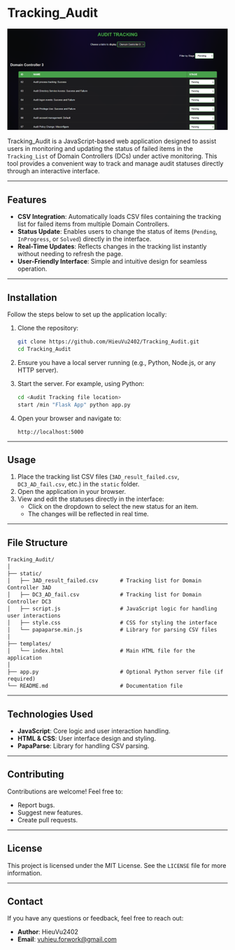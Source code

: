 
# Tracking_Audit
![Description of pic1](../assets/pic2.png "Tracking_Audit")


Tracking_Audit is a JavaScript-based web application designed to assist users in monitoring and updating the status of failed items in the `Tracking_List` of Domain Controllers (DCs) under active monitoring. This tool provides a convenient way to track and manage audit statuses directly through an interactive interface.

---

## Features

- **CSV Integration**: Automatically loads CSV files containing the tracking list for failed items from multiple Domain Controllers.
- **Status Update**: Enables users to change the status of items (`Pending`, `InProgress`, or `Solved`) directly in the interface.
- **Real-Time Updates**: Reflects changes in the tracking list instantly without needing to refresh the page.
- **User-Friendly Interface**: Simple and intuitive design for seamless operation.

---

## Installation

Follow the steps below to set up the application locally:

1. Clone the repository:
   ```bash
   git clone https://github.com/HieuVu2402/Tracking_Audit.git
   cd Tracking_Audit
   ```

2. Ensure you have a local server running (e.g., Python, Node.js, or any HTTP server).

3. Start the server. For example, using Python:
   ```bash
   cd <Audit Tracking file location>
   start /min "Flask App" python app.py
   ```

4. Open your browser and navigate to:
   ```
   http://localhost:5000
   ```

---

## Usage

1. Place the tracking list CSV files (`3AD_result_failed.csv`, `DC3_AD_fail.csv`, etc.) in the `static` folder.
2. Open the application in your browser.
3. View and edit the statuses directly in the interface:
   - Click on the dropdown to select the new status for an item.
   - The changes will be reflected in real time.

---

## File Structure

```
Tracking_Audit/
│
├── static/
│   ├── 3AD_result_failed.csv       # Tracking list for Domain Controller 3AD
│   ├── DC3_AD_fail.csv             # Tracking list for Domain Controller DC3
│   ├── script.js                   # JavaScript logic for handling user interactions
│   ├── style.css                   # CSS for styling the interface
│   └── papaparse.min.js            # Library for parsing CSV files
│
├── templates/
│   └── index.html                  # Main HTML file for the application
│
├── app.py                          # Optional Python server file (if required)
└── README.md                       # Documentation file
```

---

## Technologies Used

- **JavaScript**: Core logic and user interaction handling.
- **HTML & CSS**: User interface design and styling.
- **PapaParse**: Library for handling CSV parsing.

---

## Contributing

Contributions are welcome! Feel free to:
- Report bugs.
- Suggest new features.
- Create pull requests.

---

## License

This project is licensed under the MIT License. See the `LICENSE` file for more information.

---

## Contact

If you have any questions or feedback, feel free to reach out:
- **Author**: HieuVu2402
- **Email**: vuhieu.forwork@gmail.com
